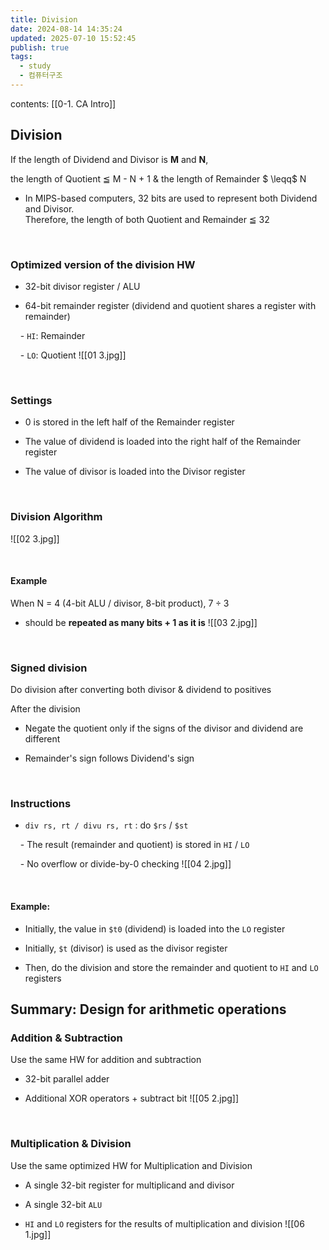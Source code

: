```yaml
---
title: Division
date: 2024-08-14 14:35:24
updated: 2025-07-10 15:52:45
publish: true
tags:
  - study
  - 컴퓨터구조
---
```

contents: [[0-1. CA Intro]]

## Division

If the length of Dividend and Divisor is **M** and **N**, </br>

the length of Quotient $\leqq$ M - N + 1 & the length of Remainder $ \leqq$ N

- In MIPS-based computers, 32 bits are used to represent both Dividend and Divisor. </br>Therefore, the length of both Quotient and Remainder $\leqq$ 32

</br>

  

### Optimized version of the division HW

- 32-bit divisor register / ALU

- 64-bit remainder register (dividend and quotient shares a register with remainder)

    - `HI`: Remainder

    - `LO`: Quotient
![[01 3.jpg]]


</br>

  

### Settings

- 0 is stored in the left half of the Remainder register

- The value of dividend is loaded into the right half of the Remainder register

- The value of divisor is loaded into the Divisor register

</br>

  

### Division Algorithm
![[02 3.jpg]]


</br>

  

#### Example

When N = 4 (4-bit ALU / divisor, 8-bit product), $7 \div 3$

- should be **repeated as many bits + 1 as it is**
![[03 2.jpg]]

</br>

  

### Signed division

Do division after converting both divisor & dividend to positives </br>

After the division

- Negate the quotient only if the signs of the divisor and dividend are different

- Remainder's sign follows Dividend's sign

</br>

  

### Instructions

- `div rs, rt / divu rs, rt` : do `$rs` / `$st`

    - The result (remainder and quotient) is stored in `HI` / `LO`

    - No overflow or divide-by-0 checking
![[04 2.jpg]]


</br>

  

#### Example:

- Initially, the value in `$t0` (dividend) is loaded into the `LO` register

- Initially, `$t` (divisor) is used as the divisor register

- Then, do the division and store the remainder and quotient to `HI` and `LO` registers

  

## Summary: Design for arithmetic operations

### Addition & Subtraction

Use the same HW for addition and subtraction

- 32-bit parallel adder

- Additional XOR operators + subtract bit
![[05 2.jpg]]
</br>

  

### Multiplication & Division

Use the same optimized HW for Multiplication and Division

- A single 32-bit register for multiplicand and divisor

- A single 32-bit `ALU`

- `HI` and `LO` registers for the results of multiplication and division
![[06 1.jpg]]